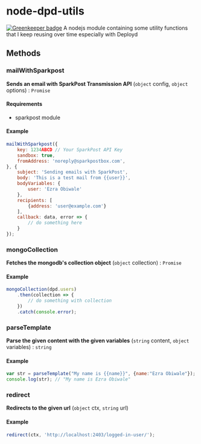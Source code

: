 
# node-dpd-utils

[![Greenkeeper badge](https://badges.greenkeeper.io/ezra-obiwale/node-dpd-utils.svg)](https://greenkeeper.io/)
A nodejs module containing some utility functions that I keep reusing over time especially with Deployd

## Methods

### mailWithSparkpost
**Sends an email with SparkPost Transmission API**
(`object` config, `object` options) : `Promise`

#### Requirements
-   sparkpost module

#### Example

````js
mailWithSparkpost({
    key: 1234ABCD // Your SparkPost API Key
    sandbox: true,
    fromAddress: 'noreply@sparkpostbox.com',
}, {
    subject: 'Sending emails with SparkPost',
    body: 'This is a test mail from {{user}}',
    bodyVariables: {
        user: 'Ezra Obiwale'
    },
    recipients: [
        {address: 'user@example.com'}
    ],
    callback: data, error => {
        // do something here
    }
});
````

### mongoCollection 
**Fetches the mongodb's collection object**
(`object` collection) : `Promise`

#### Example

````js
mongoCollection(dpd.users)
    .then(collection => {
        // do something with collection
    })
    .catch(console.error);
````

### parseTemplate 
**Parse the given content with the given variables**
(`string` content, `object` variables) : `string`

#### Example

````js
var str = parseTemplate("My name is {{name}}", {name:"Ezra Obiwale"});
console.log(str); // "My name is Ezra Obiwale"
````


### redirect
**Redirects to the given url**
(`object` ctx, `string` url)

#### Example

````js
redirect(ctx, 'http://localhost:2403/logged-in-user/');
````